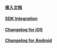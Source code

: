 #### [接入文档](./source/document/ZPLAYAdsForUnity_zh-cn.md)

#### [SDK Integration](./source/document/ZPLAYAdsForUnity_en.md)

#### [Changelog for iOS](https://github.com/zplayads/PlayableAdsDemo-iOS)

#### [Changelog for Android](https://github.com/zplayads/PlayableAdsDemo-android)
